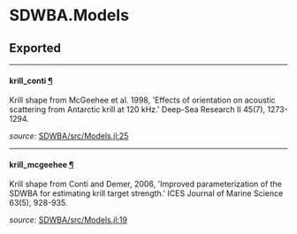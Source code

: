 # SDWBA.Models

## Exported

---

<a id="global__krill_conti.1" class="lexicon_definition"></a>
#### krill_conti [¶](#global__krill_conti.1)
Krill shape from McGeehee et al. 1998, 'Effects of orientation on acoustic scattering
from Antarctic krill at 120 kHz.' Deep-Sea Research II 45(7), 1273-1294.


*source:*
[SDWBA/src/Models.jl:25](https://github.com/ElOceanografo/SDWBA.jl/tree/058f23833ac3c72bc9f30291afa2cc7ea16a515b/src/Models.jl#L25)

---

<a id="global__krill_mcgeehee.1" class="lexicon_definition"></a>
#### krill_mcgeehee [¶](#global__krill_mcgeehee.1)
Krill shape from Conti and Demer, 2006, 'Improved parameterization of the SDWBA for 
estimating krill target strength.' ICES Journal of Marine Science 63(5), 928-935.


*source:*
[SDWBA/src/Models.jl:19](https://github.com/ElOceanografo/SDWBA.jl/tree/058f23833ac3c72bc9f30291afa2cc7ea16a515b/src/Models.jl#L19)

